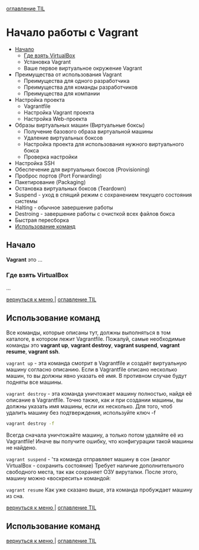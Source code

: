 [оглавление TIL](/README.md)

<a id="vagrant"></a>
# Начало работы с Vagrant
- [Начало](#1)
  - [Где взять VirtualBox](#1-1)
  - Установка Vagrant
  - Ваше первое виртуальное окружение Vagrant
- Преимущества от использования Vagrant
  - Преимущества для одного разработчика
  - Преимущества для команды разработчиков
  - Преимущества для компании
- Настройка проекта
  - Vagrantfile
  - Настройка Vagrant проекта
  - Настройка Web-проекта
- Образы виртуальных машин (Виртуальные боксы)
  - Получение базового образа виртуальной машины
  - Удаление виртуальных боксов
  - Настройка проекта для использования нужного виртуального бокса
  - Проверка настройки
- Настройка SSH
- Обеспечение для виртуальных боксов (Provisioning)
- Проброс портов (Port Forwarding)
- Пакетирование (Packaging)
- Остановка виртуальных боксов (Teardown)
- Suspend - уход в спящий режим с сохранением текущего состояния системы
- Halting - обычное завершение работы
- Destroing - завершение работы с очисткой всех файлов бокса
- Быстрая пересборка
- [Использование команд](#14)

<a id="1"></a>
## Начало
**Vagrant** это ...

<a id="1-1"></a>
### Где взять VirtualBox
...

[вернуться к меню ](#vagrant) | [оглавление TIL](/README.md)

<a id="14"></a>
## Использование команд
Все команды, которые описаны тут, должны выполняться в том каталоге, в котором лежит Vagrantfile. Пожалуй, самые необходимые команды это **vagrant up**, **vagrant destroy**, **vagrant suspend**, **vagrant resume**, **vagrant ssh**.

`vagrant up` - эта команда смотрит в Vagrantfile и создаёт виртуальную машину согласно описанию. Если в Vagrantfile описано несколько машин, то вы должны явно указать её имя. В противном случае будут подняты все машины.

`vagrant destroy` - эта команда уничтожает машину полностью, найдя её описание в Vagrantfile. Точно также, как и при создании машины, вы должны указать имя машины, если их несколько. Для того, чтоб удалить машину без подтверждения, используйте ключ -f
```bash
vagrant destroy -f
```

Всегда сначала уничтожайте машину, а только потом удаляйте её из Vagrantfile! Иначе вы получите ошибку, что конфигурации такой машины не найдено.

`vagrant suspend` - 'та команда отправляет машину в сон (аналог VirtualBox - сохранить состояние) Требует наличие дополнительного свободного места, так как сохраняет ОЗУ вируталки. После этого, машину можно «воскресить» командой:

`vagrant resume` Как уже сказано выше, эта команда пробуждает машину из сна.

[вернуться к меню ](#vagrant) | [оглавление TIL](/README.md)

<a  href="#15" class="anchor"></a>
## Использование команд

[вернуться к меню ](#vagrant) | [оглавление TIL](/README.md)
